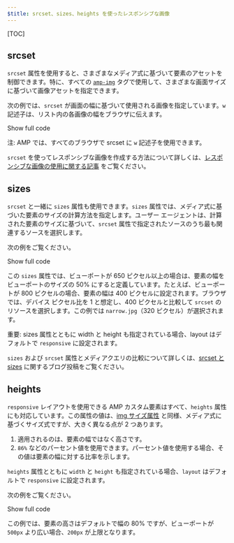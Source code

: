 ```yaml
---
$title: srcset、sizes、heights を使ったレスポンシブな画像
---
```

[TOC]

## srcset

`srcset` 属性を使用すると、さまざまなメディア式に基づいて要素のアセットを制御できます。特に、すべての [`amp-img`](/ja/docs/reference/components/amp-img.html) タグで使用して、さまざまな画面サイズに基づいて画像アセットを指定できます。

次の例では、`srcset` が画面の幅に基づいて使用される画像を指定しています。`w` 記述子は、リスト内の各画像の幅をブラウザに伝えます。

<!--embedded amp-img example using srcset -->
<div>
<amp-iframe height="231"
            layout="fixed-height"
            sandbox="allow-scripts allow-forms allow-same-origin"
            resizable
            src="https://ampproject-b5f4c.firebaseapp.com/examples/ampimg.srcset.embed.html">
  <div overflow tabindex="0" role="button" aria-label="Show more">Show full code</div>
  <div placeholder></div>
</amp-iframe>
</div>

注: AMP では、すべてのブラウザで srcset に `w` 記述子を使用できます。

`srcset` を使ってレスポンシブな画像を作成する方法について詳しくは、[レスポンシブな画像の使用に関する記事](http://alistapart.com/article/using-responsive-images-now) をご覧ください。

## sizes

`srcset` と一緒に `sizes` 属性も使用できます。`sizes` 属性では、メディア式に基づいた要素のサイズの計算方法を指定します。ユーザー エージェントは、計算された要素のサイズに基づいて、`srcset` 属性で指定されたソースのうち最も関連するソースを選択します。

次の例をご覧ください。

<!--embedded amp-img example using sizes -->
<div>
<amp-iframe height="231"
            layout="fixed-height"
            sandbox="allow-scripts allow-forms allow-same-origin"
            resizable
            src="https://ampproject-b5f4c.firebaseapp.com/examples/ampimg.sizes.embed.html">
  <div overflow tabindex="0" role="button" aria-label="Show more">Show full code</div>
  <div placeholder></div>
</amp-iframe>
</div>

この `sizes` 属性では、ビューポートが 650 ピクセル以上の場合は、要素の幅をビューポートのサイズの 50% にすると定義しています。たとえば、ビューポートが 800 ピクセルの場合、要素の幅は 400 ピクセルに設定されます。ブラウザでは、デバイス ピクセル比を 1 と想定し、400 ピクセルと比較して `srcset` のリソースを選択します。この例では `narrow.jpg`（320 ピクセル）が選択されます。

重要: sizes 属性とともに width と height も指定されている場合、layout はデフォルトで `responsive` に設定されます。

`sizes` および `srcset` 属性とメディアクエリの比較について詳しくは、[srcset と sizes](https://ericportis.com/posts/2014/srcset-sizes/) に関するブログ投稿をご覧ください。

## heights

`responsive` レイアウトを使用できる AMP カスタム要素はすべて、`heights` 属性にも対応しています。この属性の値は、[img サイズ属性](https://developer.mozilla.org/ja/docs/Web/HTML/Element/img) と同様、メディア式に基づくサイズ式ですが、大きく異なる点が 2 つあります。

1. 適用されるのは、要素の幅ではなく高さです。
2. `86%` などのパーセント値を使用できます。パーセント値を使用する場合、その値は要素の幅に対する比率を示します。

`heights` 属性とともに `width` と `height` も指定されている場合、`layout` はデフォルトで `responsive` に設定されます。

次の例をご覧ください。

<!--embedded amp-img example using heights -->
<div>
<amp-iframe height="193"
            layout="fixed-height"
            sandbox="allow-scripts allow-forms allow-same-origin"
            resizable
            src="https://ampproject-b5f4c.firebaseapp.com/examples/ampimg.heights.embed.html">
  <div overflow tabindex="0" role="button" aria-label="Show more">Show full code</div>
  <div placeholder></div>
</amp-iframe>
</div>

この例では、要素の高さはデフォルトで幅の 80% ですが、ビューポートが `500px` より広い場合、`200px` が上限となります。
